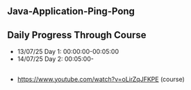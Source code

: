 ## Java-Application-Ping-Pong

## Daily Progress Through Course

* 13/07/25 Day 1: 00:00:00-00:05:00
* 14/07/25 Day 2: 00:05:00-

##

* https://www.youtube.com/watch?v=oLirZqJFKPE (course)
